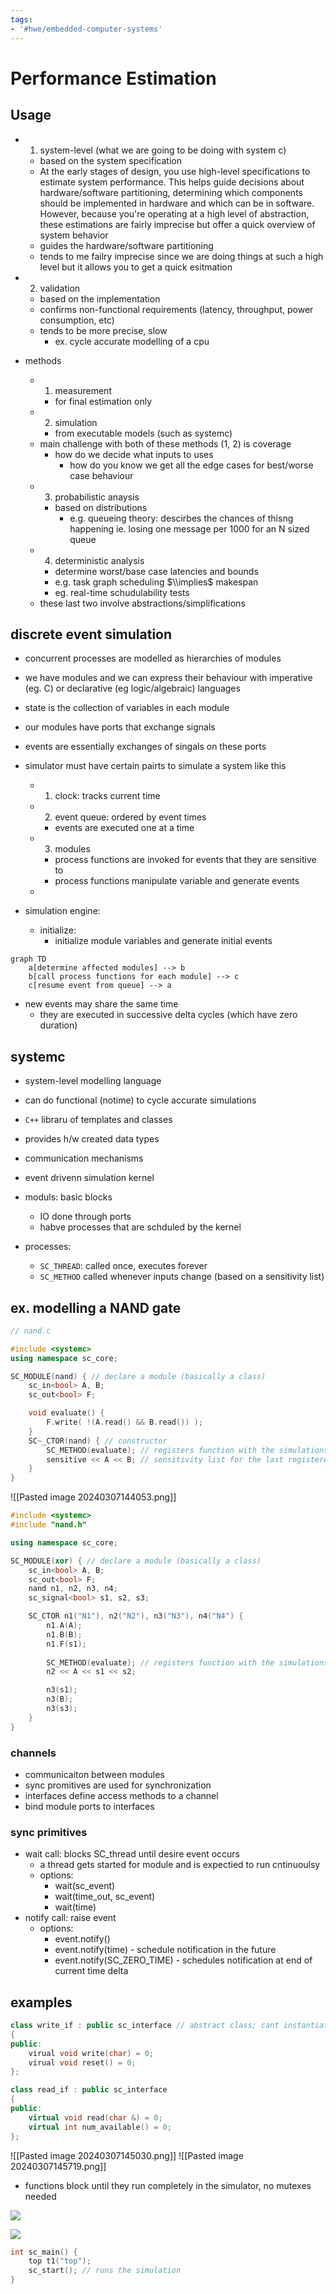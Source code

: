 ```yaml
---
tags:
- '#hwe/embedded-computer-systems'
---
```


# Performance Estimation

## Usage

- 1. system-level (what we are going to be doing with system c)

  - based on the system specification
  - At the early stages of design, you use high-level specifications to estimate system performance. This helps guide decisions about hardware/software partitioning, determining which components should be implemented in hardware and which can be in software. However, because you're operating at a high level of abstraction, these estimations are fairly imprecise but offer a quick overview of system behavior
  - guides the hardware/software partitioning
  - tends to me failry imprecise since we are doing things at such a high level but it allows you to get a quick esitmation

- 2. validation

  - based on the implementation
  - confirms non-functional requirements (latency, throughput, power consumption, etc)
  - tends to be more precise, slow
    - ex. cycle accurate modelling of a cpu

- methods

  - 1. measurement
    - for final estimation only
  - 2. simulation
    - from executable models (such as systemc)
  - main challenge with both of these methods (1, 2) is coverage
    - how do we decide what inputs to uses
      - how do you know we get all the edge cases for best/worse case behaviour
  - 3. probabilistic anaysis
    - based on distributions
      - e.g. queueing theory: descirbes the chances of thisng happening ie. losing one message per 1000 for an N sized queue
  - 4. deterministic analysis
    - determine worst/base case latencies and bounds
    - e.g. task graph scheduling $\\implies$ makespan
    - eg. real-time schudulability tests
  - these last two involve abstractions/simplifications

## discrete event simulation

- concurrent processes are modelled as hierarchies of modules

- we have modules and we can express their behaviour with imperative (eg. C) or declarative (eg logic/algebraic) languages

- state is the collection of variables in each module

- our modules have ports that exchange signals

- events are essentially exchanges of singals on these ports

- simulator must have certain pairts to simulate a system like this

  - 1. clock: tracks current time
  - 2. event queue: ordered by event times
    - events are executed one at a time
  - 3. modules
    - process functions are invoked for events that they are sensitive to
    - process functions manipulate variable and generate events
  -

- simulation engine:

  - initialize:
    - initialize module variables and generate initial events

```mermaid
graph TD
	a[determine affected modules] --> b
	b[call process functions for each module] --> c
	c[resume event from queue] --> a
```

- new events may share the same time
  - they are executed in successive delta cycles (which have zero duration)

## systemc

- system-level modelling language

- can do functional (notime) to cycle accurate simulations

- `C++` libraru of templates and classes

- provides h/w created data types

- communication mechanisms

- event drivenn simulation kernel

- moduls: basic blocks

  - IO done through ports
  - habve processes that are schduled by the kernel

- processes:

  - `SC_THREAD`: called once, executes forever
  - `SC_METHOD` called whenever inputs change (based on a sensitivity list)

## ex. modelling a NAND gate

```cpp
// nand.c

#include <systemc>
using namespace sc_core;

SC_MODULE(nand) { // declare a module (basically a class)
	sc_in<bool> A, B;
	sc_out<bool> F;

	void evaluate() {
		F.write( !(A.read() && B.read()) );
	}
	SC~_CTOR(nand) { // constructor
		SC_METHOD(evaluate); // registers function with the simulations kernel
		sensitive << A << B; // sensitivity list for the last registered method
	}
}
```

!\[\[Pasted image 20240307144053.png\]\]

```cpp
#include <systemc>
#include "nand.h"

using namespace sc_core;

SC_MODULE(xor) { // declare a module (basically a class)
	sc_in<bool> A, B;
	sc_out<bool> F;
	nand n1, n2, n3, n4;
	sc_signal<bool> s1, s2, s3;

	SC_CTOR n1("N1"), n2("N2"), n3("N3"), n4("N4") {
		n1.A(A);
		n1.B(B);
		n1.F(s1);
		
		SC_METHOD(evaluate); // registers function with the simulations kernel
		n2 << A << s1 << s2;

		n3(s1);
		n3(B);
		n3(s3);
	}
}
```

### channels

- communicaiton between modules
- sync promitives are used for synchronization
- interfaces define access methods to a channel
- bind module ports to interfaces

### sync primitives

- wait call: blocks SC_thread until desire event occurs
  - a thread gets started for module and is expectied to run cntinuoulsy
  - options:
    - wait(sc_event)
    - wait(time_out, sc_event)
    - wait(time)
- notify call: raise event
  - options:
    - event.notify()
    - event.notify(time) - schedule notification in the future
    - event.notify(SC_ZERO_TIME) - schedules notification at end of current time delta

## examples

```cpp
class write_if : public sc_interface // abstract class; cant instantiate
{
public:
	virual void write(char) = 0;
	virual void reset() = 0;
};

class read_if : public sc_interface
{
public:
	virtual void read(char &) = 0;
	virtual int num_available() = 0;
};

```

!\[\[Pasted image 20240307145030.png\]\]
!\[\[Pasted image 20240307145719.png\]\]

- functions block until they run completely in the simulator, no mutexes needed

![](Pasted%20image%2020240307145902.png)

![](Pasted%20image%2020240307150125.png)

```cpp
int sc_main() {
	top t1("top");
	sc_start(); // runs the simulation
}
```
